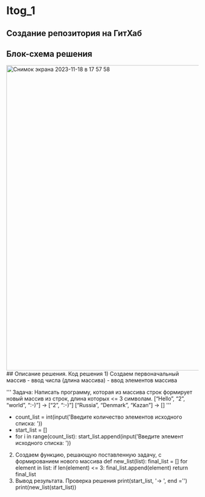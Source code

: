# Itog_1
## Создание репозитория на ГитХаб
## Блок-схема решения
<img width="799" alt="Снимок экрана 2023-11-18 в 17 57 58" src="https://github.com/Darteus/Itog_1/assets/138676156/cd952f11-e605-4264-b748-fc6c2fe9664f">
## Описание решения. Код решения
1) Создаем первоначальный массив 
- ввод числа (длина массива)
- ввод элементов массива

'''
Задача: Написать программу, которая из массива строк формирует новый массив из строк, длина которых <= 3 символам.
[“Hello”, “2”, “world”, “:-)”] → [“2”, “:-)”]
[“Russia”, “Denmark”, “Kazan”] → []
'''
- count_list = int(input('Введите количество элементов исходного списка: '))
- start_list = []
- for i in range(count_list):
    start_list.append(input('Введите элемент исходного списка: '))
  
2) Создаем функцию, решающую поставленную задачу, с формированием нового массива
   def new_list(list):
    final_list = []
    for element in list:
        if len(element) <= 3:
            final_list.append(element)
    return final_list
3) Вывод результата. Проверка решения
   print(start_list, '-> ', end ='')
   print(new_list(start_list))
